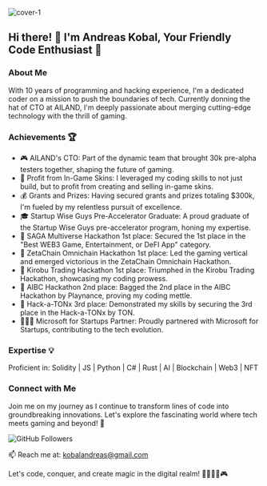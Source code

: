 
![cover-1](https://github.com/andreykobal/andreykobal/assets/19206978/3398155f-8c1a-4a4d-aed1-3c9420adf06c)

## Hi there! 👋 I'm Andreas Kobal, Your Friendly Code Enthusiast 🚀

### About Me
With 10 years of programming and hacking experience, I'm a dedicated coder on a mission to push the boundaries of tech. Currently donning the hat of CTO at AILAND, I'm deeply passionate about merging cutting-edge technology with the thrill of gaming.

### Achievements 🏆
- 🎮 AILAND's CTO: Part of the dynamic team that brought 30k pre-alpha testers together, shaping the future of gaming.
- 💸 Profit from In-Game Skins: I leveraged my coding skills to not just build, but to profit from creating and selling in-game skins.
- 💰 Grants and Prizes: Having secured grants and prizes totaling $300k, I'm fueled by my relentless pursuit of excellence.
- 🎓 Startup Wise Guys Pre-Accelerator Graduate: A proud graduate of the Startup Wise Guys pre-accelerator program, honing my expertise.
- 🥇 SAGA Multiverse Hackathon 1st place: Secured the 1st place in the "Best WEB3 Game, Entertainment, or DeFI App" category.
- 🥇 ZetaChain Omnichain Hackathon 1st place: Led the gaming vertical and emerged victorious in the ZetaChain Omnichain Hackathon.
- 🥇 Kirobu Trading Hackathon 1st place: Triumphed in the Kirobu Trading Hackathon, showcasing my coding prowess.
- 🥈 AIBC Hackathon 2nd place: Bagged the 2nd place in the AIBC Hackathon by Playnance, proving my coding mettle.
- 🥉 Hack-a-TONx 3rd place: Demonstrated my skills by securing the 3rd place in the Hack-a-TONx by TON.
- 👨🏻‍💻 Microsoft for Startups Partner: Proudly partnered with Microsoft for Startups, contributing to the tech evolution.

### Expertise 💡
Proficient in: Solidity | JS | Python | C# | Rust | AI | Blockchain | Web3 | NFT 

### Connect with Me
Join me on my journey as I continue to transform lines of code into groundbreaking innovations. Let's explore the fascinating world where tech meets gaming and beyond! 🌟

![GitHub Followers](https://img.shields.io/github/followers/andreykobal?label=Follow&style=social)

📫 Reach me at: kobalandreas@gmail.com

Let's code, conquer, and create magic in the digital realm! 🚀👨🏻‍💻🎮
